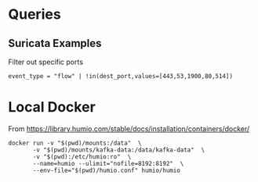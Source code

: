 # Queries 

## Suricata Examples

Filter out specific ports

```
event_type = "flow" | !in(dest_port,values=[443,53,1900,80,514]) 
```


# Local Docker 

From https://library.humio.com/stable/docs/installation/containers/docker/

```
docker run -v "$(pwd)/mounts:/data"  \
       -v "$(pwd)/mounts/kafka-data:/data/kafka-data"  \
       -v "$(pwd):/etc/humio:ro"  \
       --name=humio --ulimit="nofile=8192:8192"  \
       --env-file="$(pwd)/humio.conf" humio/humio
```
